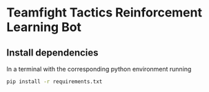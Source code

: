 # Teamfight Tactics Reinforcement Learning Bot

## Install dependencies

In a terminal with the corresponding python environment running
```bash
pip install -r requirements.txt
```